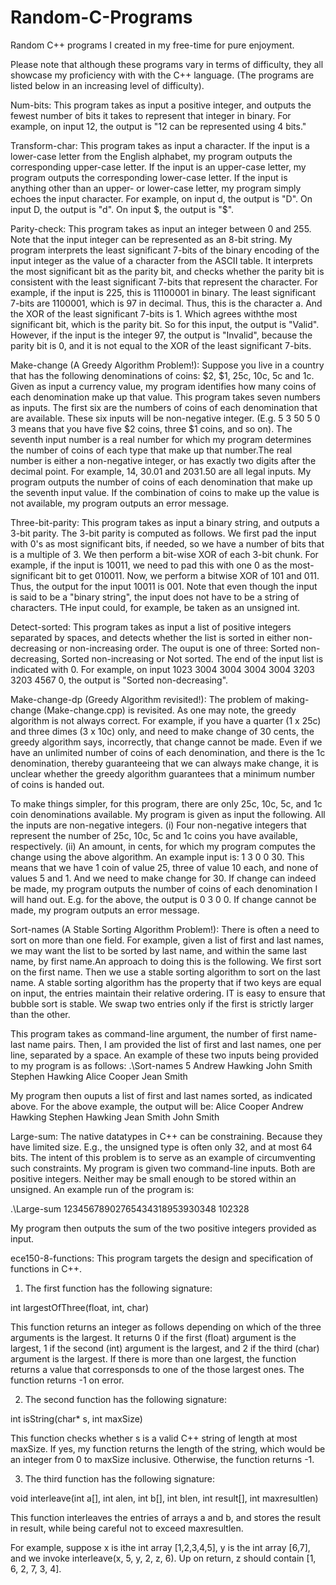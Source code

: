 # Random-C-Programs
Random C++ programs I created in my free-time for pure enjoyment. 

Please note that although these programs vary in terms of difficulty, they all showcase my proficiency with with the C++ language. (The programs are listed below in an increasing level of difficulty).

Num-bits: 
This program takes as input a positive integer, and outputs the fewest number of bits it takes to represent that integer in binary.
For example, on input 12, the output is "12 can be represented using 4 bits."

Transform-char:
This program takes as input a character. If the input is a lower-case letter from the English alphabet, my program outputs the corresponding upper-case letter. If the input is an upper-case letter, my program outputs the corresponding lower-case letter. If the input is anything other than an upper- or lower-case letter, my program simply echoes the input character.
For example, on input d, the output is "D". On input D, the output is "d". On input $, the output is "$".

Parity-check:
This program takes as input an integer between 0 and 255. Note that the input integer can be represented as an 8-bit string. My program interprets the least significant 7-bits of the binary encoding of the input integer as the value of a character from the ASCII table. It interprets the most significant bit as the parity bit, and checks whether the parity bit is consistent with the least significant 7-bits that represent the character.
For example, if the input is 225, this is 11100001 in binary. The least significant 7-bits are 1100001, which is 97 in decimal. Thus, this is the character a. And the XOR of the least significant 7-bits is 1. Which agrees withthe most significant bit, which is the parity bit. So for this input, the output is "Valid". However, if the input is the integer 97, the output is "Invalid", because the parity bit is 0, and it is not equal to the XOR of the least significant 7-bits.

Make-change (A Greedy Algorithm Problem!):
Suppose you live in a country that has the following denominations of coins: $2, $1, 25c, 10c, 5c and 1c. Given as input a currency value, my program identifies how many coins of each denomination make up that value.
This program takes seven numbers as inputs. The first six are the numbers of coins of each denomination that are available. These six inputs will be non-negative integer. (E.g. 5 3 50 5 0 3 means that you have five $2 coins, three $1 coins, and so on). The seventh input number is a real number for which my program determines the number of coins of each type that make up that number.The real number is either a non-negative integer, or has exactly two digits after the decimal point. For example, 14, 30.01 and 2031.50 are all legal inputs.
My program outputs the number of coins of each denomination that make up the seventh input value. If the combination of coins to make up the value is not available, my program outputs an error message.

Three-bit-parity:
This program takes as input a binary string, and outputs a 3-bit parity. The 3-bit parity is computed as follows. We first pad the input with 0's as most significant bits, if needed, so we have a number of bits that is a multiple of 3. We then perform a bit-wise XOR of each 3-bit chunk. 
For example, if the input is 10011, we need to pad this with one 0 as the most-significant bit to get 010011. Now, we perform a bitwise XOR of 101 and 011. Thus, the output for the input 10011 is 001.
Note that even though the input is said to be a "binary string", the input does not have to be a string of characters. THe input could, for example, be taken as an unsigned int. 

Detect-sorted:
This program takes as input a list of positive integers separated by spaces, and detects whether the list is sorted in either non-decreasing or non-increasing order. The ouput is one of three: Sorted non-decreasing, Sorted non-increasing or Not sorted. The end of the input list is indicated with 0. 
For example, on input 1023 3004 3004 3004 3004 3203 3203 4567 0, the output is "Sorted non-decreasing".

Make-change-dp (Greedy Algorithm revisited!):
The problem of making-change (Make-change.cpp) is revisited. As one may note, the greedy algorithm is not always correct. For example, if you have a quarter (1 x 25c) and three dimes (3 x 10c) only, and need to make change of 30 cents, the greedy algorithm says, incorrectly, that change cannot be made. Even if we have an unlimited number of coins of each denomination, and there is the 1c denomination, thereby guaranteeing that we can always make change, it is unclear whether the greedy algorithm guarantees that a minimum number of coins is handed out.

To make things simpler, for this program, there are only 25c, 10c, 5c, and 1c coin denominations available. My program is given as input the following. All the inputs are non-negative integers. (i) Four non-negative integers that represent the number of 25c, 10c, 5c and 1c coins you have available, respectively. (ii) An amount, in cents, for which my program computes the change using the above algorithm.
An example input is: 1 3 0 0 30. This means that we have 1 coin of value 25, three of value 10 each, and none of values 5 and 1. And we need to make change for 30.
If change can indeed be made, my program outputs the number of coins of each denomination I will hand out. E.g. for the above, the output is 0 3 0 0. If change cannot be made, my program outputs an error message.

Sort-names (A Stable Sorting Algorithm Problem!):
There is often a need to sort on more than one field. For example, given a list of first and last names, we may want the list to be sorted by last name, and within the same last name, by first name.An approach to doing this is the following. We first sort on the first name. Then we use a stable sorting algorithm to sort on the last name. A stable sorting algorithm has the property that if two keys are equal on input, the entries maintain their relative ordering. IT is easy to ensure that bubble sort is stable. We swap two entries only if the first is strictly larger than the other.

This program takes as command-line argument, the number of first name-last name pairs. Then, I am provided the list of first and last names, one per line, separated by a space. An example of these two inputs being provided to my program is as follows:
.\Sort-names 5
Andrew Hawking
John Smith
Stephen Hawking
Alice Cooper
Jean Smith

My program then ouputs a list of first and last names sorted, as indicated above. For the above example, the output will be:
Alice Cooper
Andrew Hawking
Stephen Hawking
Jean Smith
John Smith

Large-sum:
The native datatypes in C++ can be constraining. Because they have limited size. E.g., the unsigned type is often only 32, and at most 64 bits. The intent of this problem is to serve as an example of circumventing such constraints. 
My program is given two command-line inputs. Both are positive integers. Neither may be small enough to be stored within an unsigned. An example run of the program is:

.\Large-sum 12345678902765434318953930348 102328

My program then outputs the sum of the two positive integers provided as input.

ece150-8-functions:
This program targets the design and specification of functions in C++.

1. The first function has the following signature: 

int largestOfThree(float, int, char)

This function returns an integer as follows depending on which of the three arguments is the largest. It returns 0 if the first (float) argument is the largest, 1 if the second (int) argument is the largest, and 2 if the third (char) argument is the largest. If there is more than one largest, the function returns a value that corresponsds to one of the those largest ones. The function returns -1 on error.

2. The second function has the following signature: 

int isString(char* s, int maxSize)

This function checks whether s is a valid C++ string of length at most maxSize. If yes, my function returns the length of the string, which would be an integer from 0 to maxSize inclusive. Otherwise, the function returns -1.

3. The third function has the following signature: 

void interleave(int a[], int alen, int b[], int blen, int result[], int maxresultlen)

This function interleaves the entries of arrays a and b, and stores the result in result, while being careful not to exceed maxresultlen. 

For example, suppose x is ithe int array [1,2,3,4,5], y is the int array [6,7], and we invoke interleave(x, 5, y, 2, z, 6). Up on return, z should contain [1, 6, 2, 7, 3, 4].









